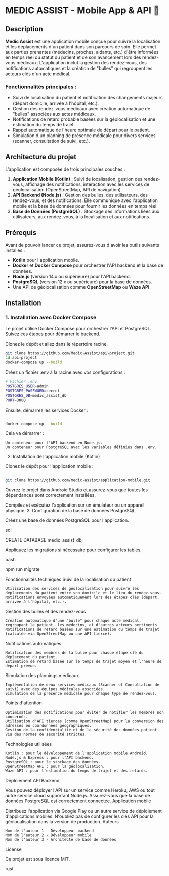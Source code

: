 # MEDIC ASSIST - Mobile App & API 🦺

## Description

**Medic Assist** est une application mobile conçue pour suivre la localisation et les déplacements d'un patient dans son parcours de soin. Elle permet aux parties prenantes (médecins, proches, aidants, etc.) d'être informées en temps réel du statut du patient et de son avancement lors des rendez-vous médicaux. L'application inclut la gestion des rendez-vous, des notifications automatiques et la création de "bulles" qui regroupent les acteurs clés d'un acte médical.

### Fonctionnalités principales :
- Suivi de localisation du patient et notification des changements majeurs (départ domicile, arrivée à l'hôpital, etc.).
- Gestion des rendez-vous médicaux avec création automatique de "bulles" associées aux actes médicaux.
- Notifications de retard probable basées sur la géolocalisation et une estimation du temps de trajet.
- Rappel automatique de l'heure optimale de départ pour le patient.
- Simulation d'un planning de présence médicale pour divers services (scanner, consultation de suivi, etc.).
  
## Architecture du projet

L'application est composée de trois principales couches :

1. **Application Mobile (Kotlin)** : Suivi de localisation, gestion des rendez-vous, affichage des notifications, interaction avec les services de géolocalisation (OpenStreetMap, API de navigation).
2. **API Backend (Node.js)** : Gestion des bulles, des utilisateurs, des rendez-vous, et des notifications. Elle communique avec l'application mobile et la base de données pour fournir les données en temps réel.
3. **Base de Données (PostgreSQL)** : Stockage des informations liées aux utilisateurs, aux rendez-vous, à la localisation et aux notifications.

## Prérequis

Avant de pouvoir lancer ce projet, assurez-vous d'avoir les outils suivants installés :

- **Kotlin** pour l'application mobile.
- **Docker** et **Docker Compose** pour orchestrer l'API backend et la base de données.
- **Node.js** (version 14.x ou supérieure) pour l'API backend.
- **PostgreSQL** (version 12.x ou supérieure) pour la base de données.
- Une API de géolocalisation comme **OpenStreetMap** ou **Waze API**.

## Installation

### 1. Installation avec Docker Compose

Le projet utilise Docker Compose pour orchestrer l'API et PostgreSQL. Suivez ces étapes pour démarrer le backend.

Clonez le dépôt et allez dans le répertoire racine.

```bash
git clone https://github.com/Medic-Assist/api-project.git
cd api-project
docker-compose up --build
```

Créez un fichier .env à la racine avec vos configurations :


```bash
# Fichier .env
POSTGRES_USER=admin
POSTGRES_PASSWORD=secret
POSTGRES_DB=medic_assist_db
PORT=3000
```

Ensuite, démarrez les services Docker :

```bash

docker-compose up --build
```

Cela va démarrer :

    Un conteneur pour l'API backend en Node.js.
    Un conteneur pour PostgreSQL avec les variables définies dans .env.

    
2. Installation de l'application mobile (Kotlin)

Clonez le dépôt pour l'application mobile :

```bash

git clone https://github.com/medic-assist/application-mobile.git
```

Ouvrez le projet dans Android Studio et assurez-vous que toutes les dépendances sont correctement installées.

Compilez et exécutez l'application sur un émulateur ou un appareil physique.
3. Configuration de la base de données PostgreSQL

Créez une base de données PostgreSQL pour l'application.

sql

CREATE DATABASE medic_assist_db;

Appliquez les migrations si nécessaire pour configurer les tables.

bash

npm run migrate

Fonctionnalités techniques
Suivi de la localisation du patient

    Utilisation des services de géolocalisation pour suivre les déplacements du patient entre son domicile et le lieu du rendez-vous.
    Notifications envoyées automatiquement lors des étapes clés (départ, arrivée à l'hôpital, etc.).

Gestion des bulles et des rendez-vous

    Création automatique d'une "bulle" pour chaque acte médical, regroupant le patient, les médecins, et d'autres acteurs pertinents.
    Notifications de retard basées sur une estimation du temps de trajet (calculée via OpenStreetMap ou une API tierce).

Notifications automatiques

    Notification des membres de la bulle pour chaque étape clé du déplacement du patient.
    Estimation de retard basée sur le temps de trajet moyen et l'heure de départ prévue.

Simulation des plannings médicaux

    Implémentation de deux services médicaux (Scanner et Consultation de suivi) avec des équipes médicales associées.
    Simulation de la présence médicale pour chaque type de rendez-vous.

Points d'attention

    Optimisation des notifications pour éviter de notifier les membres non concernés.
    Utilisation d'API tierces (comme OpenStreetMap) pour la conversion des adresses en coordonnées géographiques.
    Gestion de la confidentialité et de la sécurité des données patient via des normes de sécurité strictes.

Technologies utilisées

    Kotlin : pour le développement de l'application mobile Android.
    Node.js & Express : pour l'API backend.
    PostgreSQL : pour le stockage des données.
    OpenStreetMap API : pour la géolocalisation.
    Waze API : pour l'estimation du temps de trajet et des retards.

Déploiement
API Backend

Vous pouvez déployer l'API sur un service comme Heroku, AWS ou tout autre service cloud supportant Node.js. Assurez-vous que la base de données PostgreSQL est correctement connectée.
Application mobile

Distribuez l'application via Google Play ou un autre service de déploiement d'applications mobiles. N'oubliez pas de configurer les clés API pour la géolocalisation dans la version de production.
Auteurs

    Nom de l'auteur 1 - Développeur backend
    Nom de l'auteur 2 - Développeur mobile
    Nom de l'auteur 3 - Architecte de base de données

License

Ce projet est sous licence MIT.

rust
